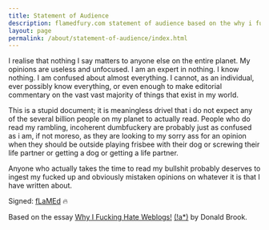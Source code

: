 ```yaml
---
title: Statement of Audience
description: flamedfury.com statement of audience based on the why i fucking hate weblogs essay
layout: page
permalink: /about/statement-of-audience/index.html
---
```


I realise that nothing I say matters to anyone else on the entire planet. My opinions are useless and unfocused. I am an expert in nothing. I know nothing. I am confused about almost everything. I cannot, as an individual, ever possibly know everything, or even enough to make editorial commentary on the vast vast majority of things that exist in my world. 

This is a stupid document; it is meaningless drivel that i do not expect any of the several billion people on my planet to actually read. People who do read my rambling, incoherent dumbfuckery are probably just as confused as i am, if not moreso, as they are looking to my sorry ass for an opinion when they should be outside playing frisbee with their dog or screwing their life partner or getting a dog or getting a life partner. 

Anyone who actually takes the time to read my bullshit probably deserves to ingest my fucked up and obviously mistaken opinions on whatever it is that I have written about.

Signed: [fLaMEd](/) 🔥

Based on the essay [Why I Fucking Hate Weblogs!](http://mama.indstate.edu/users/bones/WhyIHateWebLogs.html) [(!a*)](https://web.archive.org/web/20200217165616/http://mama.indstate.edu/users/bones/WhyIHateWebLogs.html#conc) by Donald Brook.